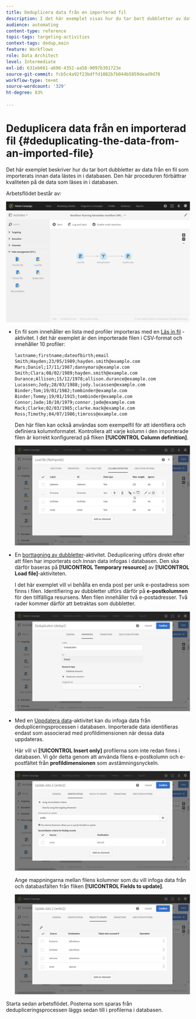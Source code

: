```yaml
---
title: Deduplicera data från en importerad fil
description: I det här exemplet visas hur du tar bort dubbletter av data från en fil som importerats innan data lästes in i databasen.
audience: automating
content-type: reference
topic-tags: targeting-activities
context-tags: dedup,main
feature: Workflows
role: Data Architect
level: Intermediate
exl-id: 631eb661-a696-4352-aa58-9097b391723e
source-git-commit: fcb5c4a92f23bdffd1082b7b044b5859dead9d70
workflow-type: tm+mt
source-wordcount: '329'
ht-degree: 83%

---
```


# Deduplicera data från en importerad fil {#deduplicating-the-data-from-an-imported-file}

Det här exemplet beskriver hur du tar bort dubbletter av data från en fil som importerats innan data lästes in i databasen. Den här proceduren förbättrar kvaliteten på de data som läses in i databasen.

Arbetsflödet består av:

![](assets/deduplication_example2_workflow.png)

* En fil som innehåller en lista med profiler importeras med en [Läs in fil](../../automating/using/load-file.md) -aktivitet. I det här exemplet är den importerade filen i CSV-format och innehåller 10 profiler:

  ```
  lastname;firstname;dateofbirth;email
  Smith;Hayden;23/05/1989;hayden.smith@example.com
  Mars;Daniel;17/11/1987;dannymars@example.com
  Smith;Clara;08/02/1989;hayden.smith@example.com
  Durance;Allison;15/12/1978;allison.durance@example.com
  Lucassen;Jody;28/03/1988;jody.lucassen@example.com
  Binder;Tom;19/01/1982;tombinder@example.com
  Binder;Tommy;19/01/1915;tombinder@example.com
  Connor;Jade;10/10/1979;connor.jade@example.com
  Mack;Clarke;02/03/1985;clarke.mack@example.com
  Ross;Timothy;04/07/1986;timross@example.com
  ```

  Den här filen kan också användas som exempelfil för att identifiera och definiera kolumnformatet. Kontrollera att varje kolumn i den importerade filen är korrekt konfigurerad på fliken **[!UICONTROL Column definition]**.

  ![](assets/deduplication_example2_fileloading.png)

* En [borttagning av dubbletter](../../automating/using/deduplication.md)-aktivitet. Deduplicering utförs direkt efter att filen har importerats och innan data infogas i databasen. Den ska därför baseras på **[!UICONTROL Temporary resource]** av **[!UICONTROL Load file]**-aktiviteten.

  I det här exemplet vill vi behålla en enda post per unik e-postadress som finns i filen. Identifiering av dubbletter utförs därför på **e-postkolumnen** för den tillfälliga resursens. Men filen innehåller två e-postadresser. Två rader kommer därför att betraktas som dubbletter.

  ![](assets/deduplication_example2_dedup.png)

* Med en [Uppdatera data](../../automating/using/update-data.md)-aktivitet kan du infoga data från dedupliceringsprocessen i databasen. Importerade data identifieras endast som associerad med profildimensionen när dessa data uppdateras.

  Här vill vi **[!UICONTROL Insert only]** profilerna som inte redan finns i databasen. Vi gör detta genom att använda filens e-postkolumn och e-postfältet från **profildimensionen** som avstämningsnyckeln.

  ![](assets/deduplication_example2_writer1.png)

  Ange mappningarna mellan filens kolumner som du vill infoga data från och databasfälten från fliken **[!UICONTROL Fields to update]**.

  ![](assets/deduplication_example2_writer2.png)

Starta sedan arbetsflödet. Posterna som sparas från dedupliceringsprocessen läggs sedan till i profilerna i databasen.
